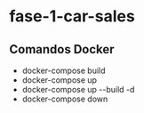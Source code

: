 # fase-1-car-sales

## Comandos Docker
- docker-compose build
- docker-compose up
- docker-compose up --build -d
- docker-compose down
